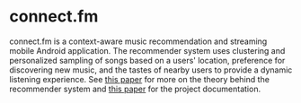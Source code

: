 # connect.fm

connect.fm is a context-aware music recommendation and streaming mobile Android application. The recommender system uses clustering and personalized sampling of songs based on a users' location, preference for discovering new music, and the tastes of nearby users to provide a dynamic listening experience. See [this paper](https://github.com/connectfm/cfm/blob/main/recommendation-paper.pdf) for more on the theory behind the recommender system and [this paper](https://github.com/connectfm/cfm/blob/main/technical-docs.pdf) for the project documentation.
